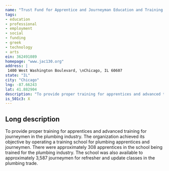 ```yaml
---
name: "Trust Fund for Apprentice and Journeyman Education and Training Local 130 UA"
tags:
- education
- professional
- employment
- social
- funding
- greek
- technology
- arts
ein: 362491089
homepage: "www.jac130.org"
address: |
 1400 West Washington Boulevard, \nChicago, IL 60607
state: "IL"
city: "Chicago"
lng: -87.66243
lat: 41.882904
description: "To provide proper training for apprentices and advanced training for journeymen in the plumbing industry. "
is_501c3: X
---
```


## Long description

To provide proper training for apprentices and advanced training for journeymen in the plumbing industry. The organization achieved its objective by operating a training school for plumbing apprentices and journeymen. There were approximately 308 apprentices in the school being trained for the plumbing industry. The school was also available to approximately 3,587 journeymen for refresher and update classes in the plumbing trade. 
